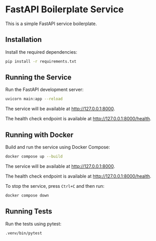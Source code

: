 # FastAPI Boilerplate Service

This is a simple FastAPI service boilerplate.

## Installation

Install the required dependencies:

```bash
pip install -r requirements.txt
```

## Running the Service

Run the FastAPI development server:

```bash
uvicorn main:app --reload
```

The service will be available at http://127.0.0.1:8000.

The health check endpoint is available at http://127.0.0.1:8000/health.

## Running with Docker

Build and run the service using Docker Compose:

```bash
docker compose up --build
```

The service will be available at http://127.0.0.1:8000.

The health check endpoint is available at http://127.0.0.1:8000/health.

To stop the service, press `Ctrl+C` and then run:

```bash
docker compose down
```

## Running Tests

Run the tests using pytest:

```bash
.venv/bin/pytest
```